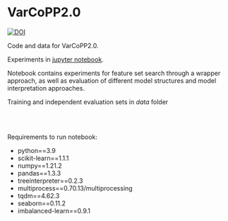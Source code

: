 # VarCoPP2.0

[![DOI](https://zenodo.org/badge/505771639.svg)](https://zenodo.org/badge/latestdoi/505771639)

Code and data for VarCoPP2.0.

Experiments in [jupyter notebook](https://github.com/oligogenic/VarCoPP2.0/blob/main/VarCoPP2.0.ipynb).

Notebook contains experiments for feature set search through a wrapper approach, as well as evaluation of different model structures and model interpretation approaches. 



Training and independent evaluation sets in *data* folder 



<br/><br/>  
 
Requirements to run notebook: 
* python==3.9
* scikit-learn==1.1.1
* numpy==1.21.2
* pandas==1.3.3
* treeinterpreter==0.2.3
* multiprocess==0.70.13/multiprocessing
* tqdm==4.62.3
* seaborn==0.11.2
* imbalanced-learn==0.9.1
